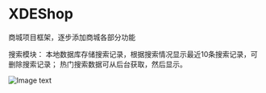 # XDEShop
商城项目框架，逐步添加商城各部分功能

搜索模块：
本地数据库存储搜索记录，根据搜索情况显示最近10条搜索记录，可删除搜索记录；
热门搜索数据可从后台获取，然后显示。

![Image text](https://github.com/celiaDeveloper/XDEShop/blob/master/Screenshots/search.png)
